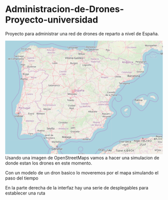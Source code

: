 # Administracion-de-Drones-Proyecto-universidad
Proyecto para administrar una red de drones de reparto a nivel de España.

![Alt text](mapa.PNG?raw=true "Title")
Usando una imagen de OpenStreetMaps vamos a hacer una simulacion de donde estan los drones en este momento.

Con un modelo de un dron basico lo moveremos por el mapa simulando el paso del tiempo

En la parte derecha de la interfaz hay una serie de desplegables para establecer una ruta